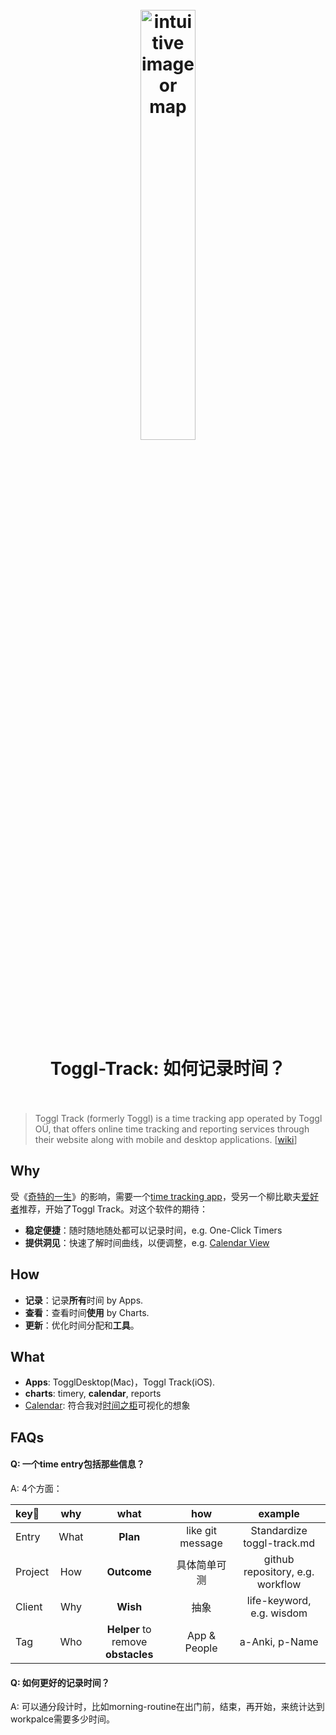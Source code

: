 <h1 align="center">
<br>
	<a href="https://www.wikiwand.com/en/Toggl_Track">
  <img src="https://i.imgur.com/cxnEjvV.png" alt="intuitive image or map" width=42%">
  </a>
  <br><br>
Toggl-Track: 如何记录时间？
  <br><br>
</h1>

> Toggl Track (formerly Toggl) is a time tracking app operated by Toggl OÜ, that offers online time tracking and reporting services through their website along with mobile and desktop applications. [[wiki](https://www.wikiwand.com/en/Toggl_Track)]

## Why 

受《[奇特的一生](https://book.douban.com/review/9866948/)》的影响，需要一个[time tracking app](https://www.wikiwand.com/en/Time-tracking_software)，受另一个柳比歇夫[爱好者](https://github.com/yaobinwen/robin_on_rails)推荐，开始了Toggl Track。对这个软件的期待：

* **稳定便捷**：随时随地随处都可以记录时间，e.g. One-Click Timers
* **提供洞见**：快速了解时间曲线，以便调整，e.g. [Calendar View](https://toggl.com/blog/calendar-view-feature)

## How

* **记录**：记录**所有**时间 by Apps.
* **查看**：查看时间**使用** by Charts.
* **更新**：优化时间分配和**工具**。

## What 

* **Apps**: TogglDesktop(Mac)，Toggl Track(iOS).
* **charts**: timery, **calendar**, reports
* [Calendar](https://toggl.com/blog/calendar-view-feature): 符合我对[时间之柜](https://willwang.cc/2020/02/time-cabinet)可视化的想象


## FAQs

#### Q: 一个time entry包括那些信息？

A: 4个方面：

| key🔑 | why | what | how | example |
| :-------- | :---------: | :----------: | :---------: |  :---------: |
| Entry | What | **Plan** | like git message | Standardize toggl-track.md |
| Project | How | **Outcome** | 具体简单可测  | github repository, e.g. workflow |
| Client | Why | **Wish** | 抽象 | life-keyword, e.g. wisdom |
| Tag | Who | **Helper** to remove **obstacles** | App & People | a-Anki, p-Name |


#### Q: 如何更好的记录时间？

A: 可以通分段计时，比如morning-routine在出门前，结束，再开始，来统计达到workpalce需要多少时间。
